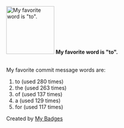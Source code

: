 <img src="https://github.com/my-badges/my-badges/blob/master/src/all-badges/favorite-word/favorite-word.png?raw=true" alt="My favorite word is &quot;to&quot;." title="My favorite word is &quot;to&quot;." width="128">
<strong>My favorite word is &quot;to&quot;.</strong>
<br><br>

My favorite commit message words are:

1. to (used 280 times)
2. the (used 263 times)
3. of (used 137 times)
4. a (used 129 times)
5. for (used 117 times)


Created by <a href="https://github.com/my-badges/my-badges">My Badges</a>